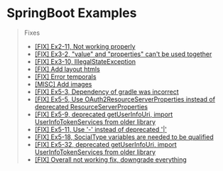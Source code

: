 # SpringBoot Examples

>Fixes
>* [\[FIX\] Ex2-11, Not working properly](https://github.com/Toygoon/SpringBoot-Examples/commit/beb59c657ec2d6bc8023f9df0798e9f10e9c7db2)
>* [\[FIX\] Ex3-2, "value" and "properties" can't be used together](https://github.com/Toygoon/SpringBoot-Examples/commit/74a471e04ad5ec4e4535566079c2a2f8d84fa41d)
>* [\[FIX\] Ex3-10, IllegalStateException](https://github.com/Toygoon/SpringBoot-Examples/commit/3d0035c0f9ed906fd03298e369fa056a5d49a781)
>* [\[FIX\] Add layout htmls](https://github.com/Toygoon/SpringBoot-Examples/commit/8e9792a89e2b56408a2d6d7ca5c7b850ccafef8a)
>* [\[FIX\] Error temporals](https://github.com/Toygoon/SpringBoot-Examples/commit/3d7afb698ca18dff657000b0f5147e294c6e59af)
>* [\[MISC\] Add images](https://github.com/Toygoon/SpringBoot-Examples/commit/e4301432e77cb4a535658d2b740cca34fc51e0c8)
>* [\[FIX\] Ex5-3, Dependency of gradle was incorrect](https://github.com/Toygoon/SpringBoot-Examples/commit/2636d5d8b309d142205022cc5e89285c5a361371)
>* [\[FIX\] Ex5-5, Use OAuth2ResourceServerProperties instead of deprecated ResourceServerProperties](https://github.com/Toygoon/SpringBoot-Examples/commit/ea0e096b267fdfeb2dc69c9f85e0931b232fcd0e)
>* [\[FIX\] Ex5-9, deprecated getUserInfoUri, import UserInfoTokenServices from older library](https://github.com/Toygoon/SpringBoot-Examples/commit/8913326f5c2589c6a396e585d6b59192e09eecde)
>* [\[FIX\] Ex5-11, Use '-' instead of deprecated '|'](https://github.com/Toygoon/SpringBoot-Examples/commit/c79338a0bfdde77b2684acaa63d2926be05a0dc5)
>* [\[FIX\] Ex5-18, SocialType variables are needed to be qualified](https://github.com/Toygoon/SpringBoot-Examples/commit/745373122a85094c79da1d0c2f5cc165fad9c9a4)
>* [\[FIX\] Ex5-32, deprecated getUserInfoUri, import UserInfoTokenServices from older library](https://github.com/Toygoon/SpringBoot-Examples/commit/f41de3e326ca984d428c90c3198f12a91453d85b)
>* [\[FIX\] Overall not working fix, downgrade everything](https://github.com/Toygoon/SpringBoot-Examples/commit/f34add4b48375748b3c63f99d6dfde1b9e414c59)
